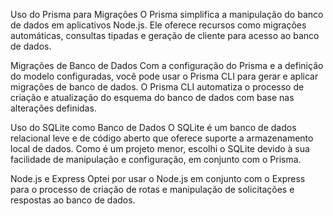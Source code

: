 Uso do Prisma para Migrações
O Prisma simplifica a manipulação do banco de dados em aplicativos Node.js. Ele oferece recursos como migrações automáticas, consultas tipadas e geração de cliente para acesso ao banco de dados.

Migrações de Banco de Dados
Com a configuração do Prisma e a definição do modelo configuradas, você pode usar o Prisma CLI para gerar e aplicar migrações de banco de dados. O Prisma CLI automatiza o processo de criação e atualização do esquema do banco de dados com base nas alterações definidas.

Uso do SQLite como Banco de Dados
O SQLite é um banco de dados relacional leve e de código aberto que oferece suporte a armazenamento local de dados. Como é um projeto menor, escolhi o SQLite devido à sua facilidade de manipulação e configuração, em conjunto com o Prisma.

Node.js e Express
Optei por usar o Node.js em conjunto com o Express para o processo de criação de rotas e manipulação de solicitações e respostas ao banco de dados.
